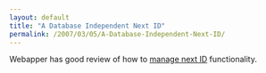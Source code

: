 ```yaml
---
layout: default
title: "A Database Independent Next ID"
permalink: /2007/03/05/A-Database-Independent-Next-ID/
---
```


Webapper has good review of how to <a href="http://www.webapper.net/index.cfm/2007/3/1/A-Database-Independent-Next-ID" target="_blank">manage next ID</a> functionality.